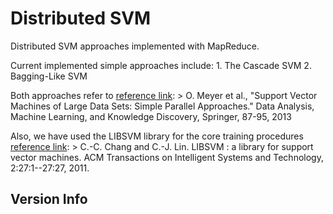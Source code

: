 Distributed SVM
===============

Distributed SVM approaches implemented with MapReduce.

Current implemented simple approaches include:
	1. The Cascade SVM
	2. Bagging-Like SVM

Both approaches refer to [reference link](https://www.statistik.tu-dortmund.de/~bischl/mypapers/support_vector_machines_on_large_data_sets_simple_parallel_approaches.pdf):
	> O. Meyer et al., "Support Vector Machines of Large Data Sets: Simple Parallel Approaches." Data Analysis, Machine Learning, and Knowledge Discovery, Springer, 87-95, 2013

Also, we have used the LIBSVM library for the core training procedures [reference link](http://www.csie.ntu.edu.tw/~cjlin/libsvm/):
	> C.-C. Chang and C.-J. Lin. LIBSVM : a library for support vector machines. ACM Transactions on Intelligent Systems and Technology, 2:27:1--27:27, 2011.


Version Info
----------------

 
